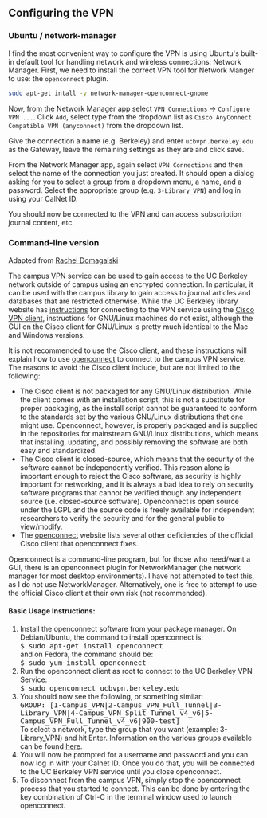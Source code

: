 ## Configuring the VPN

### Ubuntu / network-manager

I find the most convenient way to configure the VPN is using Ubuntu's built-in default tool for handling network and wireless connections: Network Manager.  First, we need to install the correct VPN tool for Network Manger to use: the `openconnect` plugin.


```bash
sudo apt-get intall -y network-manager-openconnect-gnome
```

Now, from the Network Manager app select `VPN Connections` -> `Configure VPN ...`. Click `Add`, 
select type from the dropdown list as `Cisco AnyConnect Compatible VPN (anyconnect)` from the dropdown list.  

Give the connection a name (e.g. Berkeley) and enter `ucbvpn.berkeley.edu` as the Gateway, leave the remaining settings as they are and click save.  

From the Network Manager app, again select `VPN Connections` and then select the name of the connection you just created.  It should open a dialog asking for you to select a group from a dropdown menu, a name, and a password. Select the appropriate group (e.g. `3-Library_VPN`) and log in using your CalNet ID. 

You should now be connected to the VPN and can access subscription journal content, etc.


### Command-line version

Adapted from [Rachel Domagalski](http://w.astro.berkeley.edu/~domagalski/linux/vpn.html)

The campus VPN service can be used to gain access to the UC Berkeley network
outside of campus using an encrypted connection. In particular, it can be used
with the campus library to gain access to journal articles and databases that
are restricted otherwise. While the UC Berkeley library website has
<a href="http://www.lib.berkeley.edu/Help/vpn.html">instructions</a> for 
connecting to the VPN service using the
<a href="http://ist.berkeley.edu/software-central/cisco-vpn">Cisco VPN client</a>,
instructions for GNU/Linux machines do not exist, although the GUI on the Cisco
client for GNU/Linux is pretty much identical to the Mac and Windows versions.
</p>

<p> It is not recommended to use the Cisco client, and these instructions will
explain how to use
<a href="http://www.infradead.org/openconnect/">openconnect</a> to connect to
the campus VPN service. The reasons to avoid the Cisco client include, but are
not limited to the following: </p>
<ul>
    <li>The Cisco client is not packaged for any GNU/Linux distribution. While
    the client comes with an installation script, this is not a substitute for
    proper packaging, as the install script cannot be guaranteed to conform to
    the standards set by the various GNU/Linux distributions that one might use.
    Openconnect, however, is properly packaged and is supplied in the
    repositories for mainstream GNU/Linux distributions, which means that
    installing, updating, and possibly removing the software are both easy and
    standardized.</li>
    <li>The Cisco client is closed-source, which means that the security of the
    software cannot be independently verified. This reason alone is important
    enough to reject the Cisco software, as security is highly important for
    networking, and it is always a bad idea to rely on security software
    programs that cannot be verified though any independent source (i.e.
    closed-source software). Openconnect is open source under the LGPL and the
    source code is freely available for independent researchers to verify the
    security and for the general public to view/modify.</li>
    <li>The <a href="http://www.infradead.org/openconnect/">openconnect</a>
    website lists several other deficiencies of the official Cisco client that
    openconnect fixes.</li>
</ul>

Openconnect is a command-line program, but for those who need/want a GUI, there
is an openconnect plugin for NetworkManager (the network manager for most
desktop environments). I have not attempted to test this, as I do not use
NetworkManager. Alternatively, one is free to attempt to use the official Cisco
client at their own risk (not recommended).

#### Basic Usage Instructions:

<ol>
    <li>Install the openconnect software from your package manager. On
    Debian/Ubuntu, the command to install openconnect is:<br />
    <tt>$ sudo apt-get install openconnect</tt><br />
    and on Fedora, the command should be: <br />
    <tt>$ sudo yum install openconnect</tt></li>
    <li>Run the openconnect client as root to connect to the UC Berkeley VPN
    Service: <br />
    <tt>$ sudo openconnect ucbvpn.berkeley.edu</tt></li>
    <li>You should now see the following, or something similar:<br />
    <tt>GROUP: [1-Campus_VPN|2-Campus_VPN_Full_Tunnel|3-Library_VPN|4-Campus_VPN_Split_Tunnel_v4_v6|5-Campus_VPN_Full_Tunnel_v4_v6|900-test]<br /></tt>
    To select a network, type the group that you want (example: 3-Library_VPN)
    and hit Enter. Information on the various groups available can be found
    <a href="http://www.net.berkeley.edu/vpn/">here</a>.</li>
    <li>You will now be prompted for a username and password and you can now log
    in with your Calnet ID. Once you do that, you will be connected to the UC
    Berkeley VPN service until you close openconnect.</li>
    <li>To disconnect from the campus VPN, simply stop the openconnect process
    that you started to connect. This can be done by entering the key
    combination of Ctrl-C in the terminal window used to launch
    openconnect.</li>
</ol>
